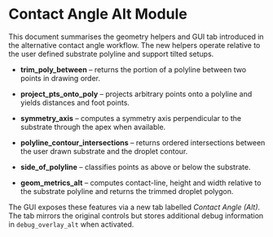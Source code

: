# Contact Angle Alt Module

This document summarises the geometry helpers and GUI tab introduced in the
alternative contact angle workflow. The new helpers operate relative to the
user defined substrate polyline and support tilted setups.

* **trim_poly_between** – returns the portion of a polyline between two points
  in drawing order.
* **project_pts_onto_poly** – projects arbitrary points onto a polyline and
  yields distances and foot points.
* **symmetry_axis** – computes a symmetry axis perpendicular to the substrate
  through the apex when available.

* **polyline_contour_intersections** – returns ordered intersections between the
  user drawn substrate and the droplet contour.
* **side_of_polyline** – classifies points as above or below the substrate.
* **geom_metrics_alt** – computes contact-line, height and width relative to the
  substrate polyline and returns the trimmed droplet polygon.

The GUI exposes these features via a new tab labelled *Contact Angle (Alt)*.
The tab mirrors the original controls but stores additional debug information in
`debug_overlay_alt` when activated.

